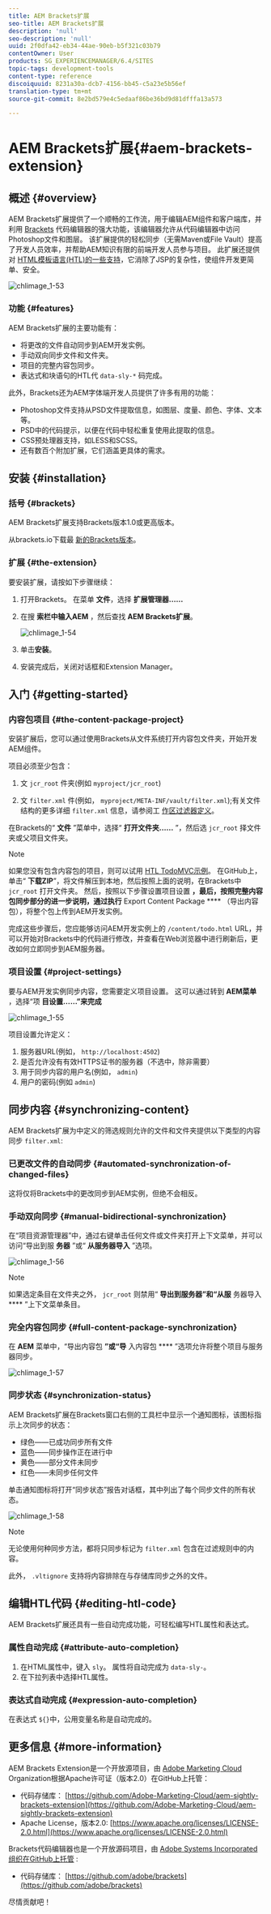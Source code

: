 ```yaml
---
title: AEM Brackets扩展
seo-title: AEM Brackets扩展
description: 'null'
seo-description: 'null'
uuid: 2f0dfa42-eb34-44ae-90eb-b5f321c03b79
contentOwner: User
products: SG_EXPERIENCEMANAGER/6.4/SITES
topic-tags: development-tools
content-type: reference
discoiquuid: 8231a30a-dcb7-4156-bb45-c5a23e5b56ef
translation-type: tm+mt
source-git-commit: 8e2bd579e4c5edaaf86be36bd9d81dfffa13a573

---
```



# AEM Brackets扩展{#aem-brackets-extension}

## 概述 {#overview}

AEM Brackets扩展提供了一个顺畅的工作流，用于编辑AEM组件和客户端库，并利用 [Brackets](https://brackets.io/) 代码编辑器的强大功能，该编辑器允许从代码编辑器中访问Photoshop文件和图层。 该扩展提供的轻松同步（无需Maven或File Vault）提高了开发人员效率，并帮助AEM知识有限的前端开发人员参与项目。 此扩展还提供对 [HTML模板语言(HTL)的一些支持](https://helpx.adobe.com/experience-manager/htl/user-guide.html)，它消除了JSP的复杂性，使组件开发更简单、安全。

![chlimage_1-53](assets/chlimage_1-53.png)

### 功能 {#features}

AEM Brackets扩展的主要功能有：

* 将更改的文件自动同步到AEM开发实例。
* 手动双向同步文件和文件夹。
* 项目的完整内容包同步。
* 表达式和块语句的HTL代 `data-sly-*` 码完成。

此外，Brackets还为AEM字体端开发人员提供了许多有用的功能：

* Photoshop文件支持从PSD文件提取信息，如图层、度量、颜色、字体、文本等。
* PSD中的代码提示，以便在代码中轻松重复使用此提取的信息。
* CSS预处理器支持，如LESS和SCSS。
* 还有数百个附加扩展，它们涵盖更具体的需求。

## 安装 {#installation}

### 括号 {#brackets}

AEM Brackets扩展支持Brackets版本1.0或更高版本。

从brackets.io下载最 [新的Brackets版本](https://brackets.io/)。

### 扩展 {#the-extension}

要安装扩展，请按如下步骤继续：

1. 打开Brackets。 在菜单 **文件**，选择 **扩展管理器……**
1. 在搜 **索栏中输入AEM** ，然后查找 **AEM Brackets扩展**。

   ![chlimage_1-54](assets/chlimage_1-54.png)

1. 单击&#x200B;**安装**。
1. 安装完成后，关闭对话框和Extension Manager。

## 入门 {#getting-started}

### 内容包项目 {#the-content-package-project}

安装扩展后，您可以通过使用Brackets从文件系统打开内容包文件夹，开始开发AEM组件。

项目必须至少包含：

1. 文 `jcr_root` 件夹(例如 `myproject/jcr_root`)

1. 文 `filter.xml` 件(例如， `myproject/META-INF/vault/filter.xml`);有关文件结构的更多详细 `filter.xml` 信息，请参阅工 [作区过滤器定义](https://jackrabbit.apache.org/filevault/filter.html)。

在Brackets的“ **文件** ”菜单中，选择“ **打开文件夹……** ”，然后选 `jcr_root` 择文件夹或父项目文件夹。

>[!NOTE]
>
>如果您没有包含内容包的项目，则可以试用 [HTL TodoMVC示例](https://github.com/Adobe-Marketing-Cloud/aem-sightly-sample-todomvc)。 在GitHub上，单击“ **下载ZIP**”，将文件解压到本地，然后按照上面的说明，在Brackets中 `jcr_root` 打开文件夹。 然后，按照以下步骤设置项目设置 **，最后，按照完整内容包同步部分的进一步说明，通过执行** Export Content Package **** （导出内容包），将整个包上传到AEM开发实例。
>
>完成这些步骤后，您应能够访问AEM开发实例上的 `/content/todo.html` URL，并可以开始对Brackets中的代码进行修改，并查看在Web浏览器中进行刷新后，更改如何立即同步到AEM服务器。

### 项目设置 {#project-settings}

要与AEM开发实例同步内容，您需要定义项目设置。 这可以通过转到 **AEM菜单** ，选择“项 **目设置……”来完成**

![chlimage_1-55](assets/chlimage_1-55.png)

项目设置允许定义：

1. 服务器URL(例如， `http://localhost:4502`)
1. 是否允许没有有效HTTPS证书的服务器（不选中，除非需要）
1. 用于同步内容的用户名(例如， `admin`)
1. 用户的密码(例如 `admin`)

## 同步内容 {#synchronizing-content}

AEM Brackets扩展为中定义的筛选规则允许的文件和文件夹提供以下类型的内容同步 `filter.xml`:

### 已更改文件的自动同步 {#automated-synchronization-of-changed-files}

这将仅将Brackets中的更改同步到AEM实例，但绝不会相反。

### 手动双向同步 {#manual-bidirectional-synchronization}

在“项目资源管理器”中，通过右键单击任何文件或文件夹打开上下文菜单，并可以访问“导出到服 **务器** ”或“ **从服务器导入** ”选项。

![chlimage_1-56](assets/chlimage_1-56.png)

>[!NOTE]
>
>如果选定条目在文件夹之外， `jcr_root` 则禁用“ **导出到服务器”和“从服** 务器导入 **** ”上下文菜单条目。

### 完全内容包同步 {#full-content-package-synchronization}

在 **AEM** 菜单中，“导出内容包 **”或“导** 入内容包 **** ”选项允许将整个项目与服务器同步。

![chlimage_1-57](assets/chlimage_1-57.png)

### 同步状态 {#synchronization-status}

AEM Brackets扩展在Brackets窗口右侧的工具栏中显示一个通知图标，该图标指示上次同步的状态：

* 绿色——已成功同步所有文件
* 蓝色——同步操作正在进行中
* 黄色——部分文件未同步
* 红色——未同步任何文件

单击通知图标将打开“同步状态”报告对话框，其中列出了每个同步文件的所有状态。

![chlimage_1-58](assets/chlimage_1-58.png)

>[!NOTE]
>
>无论使用何种同步方法，都将只同步标记为 `filter.xml` 包含在过滤规则中的内容。
>
>此外， `.vltignore` 支持将内容排除在与存储库同步之外的文件。

## 编辑HTL代码 {#editing-htl-code}

AEM Brackets扩展还具有一些自动完成功能，可轻松编写HTL属性和表达式。

### 属性自动完成 {#attribute-auto-completion}

1. 在HTML属性中，键入 `sly`。 属性将自动完成为 `data-sly-`。
1. 在下拉列表中选择HTL属性。

### 表达式自动完成 {#expression-auto-completion}

在表达式 `${}`中，公用变量名称是自动完成的。

## 更多信息 {#more-information}

AEM Brackets Extension是一个开放源项目，由 [Adobe Marketing Cloud](https://github.com/Adobe-Marketing-Cloud) Organization根据Apache许可证（版本2.0）在GitHub上托管：

* 代码存储库： [https://github.com/Adobe-Marketing-Cloud/aem-sightly-brackets-extension](https://github.com/Adobe-Marketing-Cloud/aem-sightly-brackets-extension)
* Apache License，版本2.0: [https://www.apache.org/licenses/LICENSE-2.0.html](https://www.apache.org/licenses/LICENSE-2.0.html)

Brackets代码编辑器也是一个开放源码项目，由 [Adobe Systems Incorporated组织在GitHub上托管](https://github.com/adobe) :

* 代码存储库： [https://github.com/adobe/brackets](https://github.com/adobe/brackets)

尽情贡献吧！
